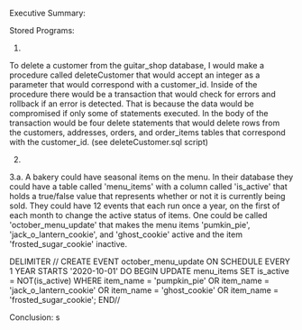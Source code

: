 Executive Summary:

Stored Programs:

1.
To delete a customer from the guitar_shop database, I would make a procedure called deleteCustomer that would accept an integer as a parameter that would correspond with a customer_id. Inside of the procedure there would be a transaction that would check for errors and rollback if an error is detected. That is because the data would be compromised if only some of statements executed. In the body of the transaction would be four delete statements that would delete rows from the customers, addresses, orders, and order_items tables that correspond with the customer_id. (see deleteCustomer.sql script)

2.


3.a.
A bakery could have seasonal items on the menu. In their database they could have a table called 'menu_items' with a column called 'is_active' that holds a true/false value that represents whether or not it is currently being sold. They could have 12 events that each run once a year, on the first of each month to change the active status of items. One could be called 'october_menu_update' that makes the menu items 'pumkin_pie', 'jack_o_lantern_cookie', and 'ghost_cookie' active and the item 'frosted_sugar_cookie' inactive.

DELIMITER //
CREATE EVENT october_menu_update
ON SCHEDULE EVERY 1 YEAR
STARTS '2020-10-01'
DO BEGIN
  UPDATE menu_items
  SET is_active = NOT(is_active)
  WHERE item_name = 'pumpkin_pie' OR item_name = 'jack_o_lantern_cookie' OR item_name = 'ghost_cookie' OR item_name = 'frosted_sugar_cookie';
END// 
 



Conclusion:
s
